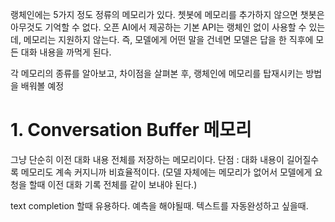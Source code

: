 랭체인에는 5가지 정도 정류의 메모리가 있다.
쳇봇에 메모리를 추가하지 않으면 챗봇은 아무것도 기억할 수 없다.
오픈 AI에서 제공하는 기본 API는 랭체인 없이 사용할 수 있는 데, 메모리는 지원하지 않는다.
즉, 모델에게 어떤 말을 건네면 모델은 답을 한 직후에 모든 대화 내용을 까먹게 된다.

각 메모리의 종류를 알아보고, 차이점을 살펴본 후, 랭체인에 메모리를 탑재시키는 방법을 배워볼 예정
# 1. Conversation Buffer 메모리
그냥 단순히 이전 대화 내용 전체를 저장하는 메모리이다.
단점 : 대화 내용이 길어질수록 메모리도 계속 커지니까 비효율적이다.
(모델 자체에는 메모리가 없어서 모델에게 요청을 할때 이전 대화 기록 전체를 같이 보내야 된다.)

text completion 할때 유용하다. 예측을 해야될때. 텍스트를 자동완성하고 싶을때.
